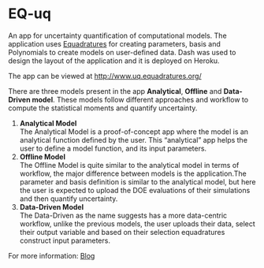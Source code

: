 # EQ-uq
An app for uncertainty quantification of computational models. The application uses [Equadratures](https://github.com/equadratures/equadratures) for creating parameters, basis and Polynomials to create models on user-defined data. Dash was used to design the layout of the application and it is deployed on Heroku.

The app can be viewed at http://www.uq.equadratures.org/

There are three models present in the app <b>Analytical</b>, <b>Offline</b> and <b>Data-Driven model</b>. These models follow different approaches and workflow to compute the statistical moments and quantify uncertainty.

<ol>
  <li><b>Analytical Model</b></li>
The Analytical Model is a proof-of-concept app where the model is an analytical function defined by the user. This “analytical” app helps the user to define a model function, and its input parameters.
  <li><b>Offline Model</b></li>
The Offline Model is quite similar to the analytical model in terms of workflow, the major difference between models is the application.The parameter and basis definition is similar to the analytical model, but here the user is expected to upload the DOE evaluations of their simulations and then quantify uncertainty.
  <li><b>Data-Driven Model</b></li>
The Data-Driven as the name suggests has a more data-centric workflow, unlike the previous models, the user uploads their data, select their output variable and based on their selection equadratures construct input parameters.
 </ol>

For more information: [Blog](https://discourse.equadratures.org/t/gsoc21-uncertainty-quantification-with-equadratures/172)
